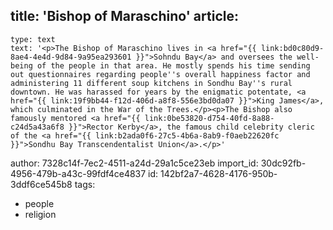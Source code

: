 title: 'Bishop of Maraschino'
article:
  -
    type: text
    text: '<p>The Bishop of Maraschino lives in <a href="{{ link:bd0c80d9-8ae4-4e4d-9d84-9a95ea293601 }}">Sohndu Bay</a> and oversees the well-being of the people in that area. He mostly spends his time sending out questionnaires regarding people''s overall happiness factor and administering 11 different soup kitchens in Sondhu Bay''s rural downtown. He was harassed for years by the enigmatic potentate, <a href="{{ link:19f9bb44-f12d-406d-a8f8-556e3bd0da07 }}">King James</a>, which culminated in the War of the Trees.</p><p>The Bishop also famously mentored <a href="{{ link:0be53820-d754-40fd-8a88-c24d5a43a6f8 }}">Rector Kerby</a>, the famous child celebrity cleric of the <a href="{{ link:b2ada0f6-27c5-4b6a-8ab9-f0aeb22620fc }}">Sondhu Bay Transcendentalist Union</a>.</p>'
author: 7328c14f-7ec2-4511-a24d-29a1c5ce23eb
import_id: 30dc92fb-4956-479b-a43c-99fdf4ce4837
id: 142bf2a7-4628-4176-950b-3ddf6ce545b8
tags:
  - people
  - religion
